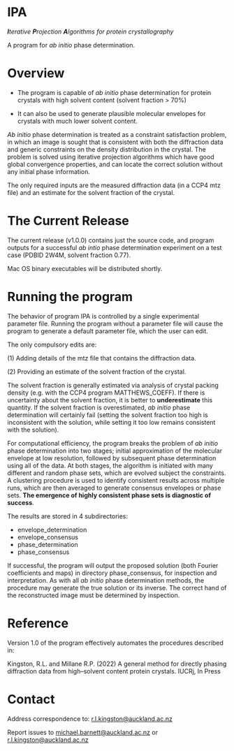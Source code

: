 # IPA 
***I**terative **P**rojection **A**lgorithms for protein crystallography*

A program for *ab initio* phase determination.


# Overview

+ The program is capable of *ab initio* phase determination for protein crystals with high solvent content (solvent fraction > 70%) 

+ It can also be used to generate plausible molecular envelopes for crystals with much lower solvent content.

*Ab initio* phase determination is treated as a constraint satisfaction problem, in which an image is sought that is consistent with both the diffraction data and generic constraints on the density distribution in the crystal. The problem is solved using  iterative projection algorithms which have good global convergence properties, and can locate the correct solution without any initial phase information. 

The only required inputs are the measured diffraction data (in a CCP4 mtz file) and an estimate for the solvent fraction of the crystal.


# The Current Release

The current release (v1.0.0) contains just the source code, and program outputs for a successful *ab intio* phase determination experiment on a test case (PDBID 2W4M, solvent fraction 0.77). 

Mac OS binary executables will be distributed shortly. 

# Running the program

The behavior of program IPA is controlled by a single experimental parameter file. Running the program without a parameter file will cause the program to generate a default parameter file, which the user can edit. 

The only compulsory edits are:

(1) Adding details of the mtz file that contains the diffraction data.

(2) Providing an estimate of the solvent fraction of the crystal. 

The solvent fraction is generally estimated via analysis of crystal packing density (e.g. with the CCP4 program MATTHEWS_COEFF). If there is uncertainty about the solvent fraction, it is better to **underestimate** this quantity. If the solvent fraction is overestimated, *ab initio* phase determination will certainly fail (setting the solvent fraction too high is inconsistent with the solution, while setting it too low remains consistent with the solution).

For computational efficiency, the program breaks the problem of *ab initio* phase determination into two stages; initial approximation of the molecular envelope at low resolution, followed by subsequent phase determination using all of the data. At both stages, the algorithm is initiated with many different and random phase sets, which are evolved subject the constraints. A clustering procedure is used to identify consistent results across multiple runs, which are then averaged to generate consensus envelopes or phase sets. **The emergence of highly consistent phase sets is diagnostic of success**.

The results are stored in 4 subdirectories:
+ envelope_determination
+ envelope_consensus
+ phase_determination
+ phase_consensus

If successful, the program will output the proposed solution (both Fourier coefficients and maps) in directory phase_consensus, for inspection and interpretation. As with all *ab initio* phase determination methods, the procedure may generate the true solution or its inverse. The correct hand of the reconstructed image must be determined by inspection. 

# Reference

Version 1.0 of the program effectively automates the procedures described in:

Kingston, R.L. and Millane R.P. (2022) A general method for directly phasing diffraction data from high–solvent content protein crystals. IUCRj, In Press 

# Contact

Address correspondence to: r.l.kingston@auckland.ac.nz

Report issues to michael.barnett@auckland.ac.nz or r.l.kingston@auckland.ac.nz
